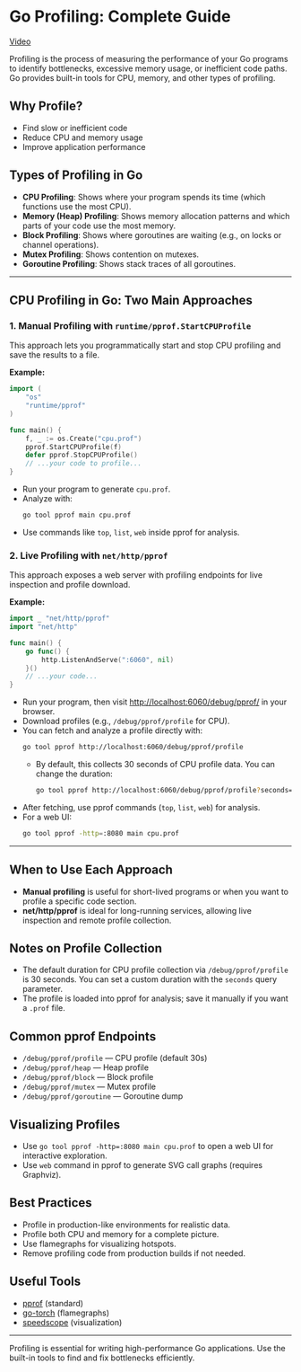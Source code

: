 # Go Profiling: Complete Guide

[Video](https://youtu.be/R_C2KqmlqY8)

Profiling is the process of measuring the performance of your Go programs to identify bottlenecks, excessive memory usage, or inefficient code paths. Go provides built-in tools for CPU, memory, and other types of profiling.

## Why Profile?
- Find slow or inefficient code
- Reduce CPU and memory usage
- Improve application performance

## Types of Profiling in Go
- **CPU Profiling**: Shows where your program spends its time (which functions use the most CPU).
- **Memory (Heap) Profiling**: Shows memory allocation patterns and which parts of your code use the most memory.
- **Block Profiling**: Shows where goroutines are waiting (e.g., on locks or channel operations).
- **Mutex Profiling**: Shows contention on mutexes.
- **Goroutine Profiling**: Shows stack traces of all goroutines.

---

## CPU Profiling in Go: Two Main Approaches

### 1. Manual Profiling with `runtime/pprof.StartCPUProfile`
This approach lets you programmatically start and stop CPU profiling and save the results to a file.

**Example:**
```go
import (
    "os"
    "runtime/pprof"
)

func main() {
    f, _ := os.Create("cpu.prof")
    pprof.StartCPUProfile(f)
    defer pprof.StopCPUProfile()
    // ...your code to profile...
}
```
- Run your program to generate `cpu.prof`.
- Analyze with:
  ```sh
  go tool pprof main cpu.prof
  ```
- Use commands like `top`, `list`, `web` inside pprof for analysis.

### 2. Live Profiling with `net/http/pprof`
This approach exposes a web server with profiling endpoints for live inspection and profile download.

**Example:**
```go
import _ "net/http/pprof"
import "net/http"

func main() {
    go func() {
        http.ListenAndServe(":6060", nil)
    }()
    // ...your code...
}
```
- Run your program, then visit [http://localhost:6060/debug/pprof/](http://localhost:6060/debug/pprof/) in your browser.
- Download profiles (e.g., `/debug/pprof/profile` for CPU).
- You can fetch and analyze a profile directly with:
  ```sh
  go tool pprof http://localhost:6060/debug/pprof/profile
  ```
  - By default, this collects 30 seconds of CPU profile data. You can change the duration:
    ```sh
    go tool pprof http://localhost:6060/debug/pprof/profile?seconds=10
    ```
- After fetching, use pprof commands (`top`, `list`, `web`) for analysis.
- For a web UI:
  ```sh
  go tool pprof -http=:8080 main cpu.prof
  ```

---

## When to Use Each Approach
- **Manual profiling** is useful for short-lived programs or when you want to profile a specific code section.
- **net/http/pprof** is ideal for long-running services, allowing live inspection and remote profile collection.

## Notes on Profile Collection
- The default duration for CPU profile collection via `/debug/pprof/profile` is 30 seconds. You can set a custom duration with the `seconds` query parameter.
- The profile is loaded into pprof for analysis; save it manually if you want a `.prof` file.

## Common pprof Endpoints
- `/debug/pprof/profile` — CPU profile (default 30s)
- `/debug/pprof/heap` — Heap profile
- `/debug/pprof/block` — Block profile
- `/debug/pprof/mutex` — Mutex profile
- `/debug/pprof/goroutine` — Goroutine dump

## Visualizing Profiles
- Use `go tool pprof -http=:8080 main cpu.prof` to open a web UI for interactive exploration.
- Use `web` command in pprof to generate SVG call graphs (requires Graphviz).

## Best Practices
- Profile in production-like environments for realistic data.
- Profile both CPU and memory for a complete picture.
- Use flamegraphs for visualizing hotspots.
- Remove profiling code from production builds if not needed.

## Useful Tools
- [pprof](https://pkg.go.dev/net/http/pprof) (standard)
- [go-torch](https://github.com/uber-archive/go-torch) (flamegraphs)
- [speedscope](https://www.speedscope.app/) (visualization)

---
Profiling is essential for writing high-performance Go applications. Use the built-in tools to find and fix bottlenecks efficiently.